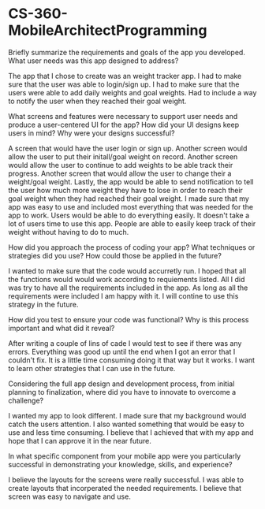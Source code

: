 # CS-360-MobileArchitectProgramming

Briefly summarize the requirements and goals of the app you developed. What user needs was this app designed to address?

The app that I chose to create was an weight tracker app. I had to make sure that the user was able to login/sign up. I had to make sure that the users were able to add daily weights and goal weights. Had to include a way to notify the user when they reached their goal weight. 

What screens and features were necessary to support user needs and produce a user-centered UI for the app? How did your UI designs keep users in mind? Why were your designs successful?

A screen that would have the user login or sign up. Another screen would allow the user to put their initall/goal weight on record. Another screen would allow the user to continue to add weights to be able track their progress. Another screen that would allow the user to change their a weight/goal weight. Lastly, the app would be able to send notification to tell the user how much more weight they have to lose in order to reach their goal weight when they had reached their goal weight. I made sure that my app was easy to use and included most everything that was needed for the app to work. Users would be able to do everything easily. It doesn't take a lot of users time to use this app. People are able to easily keep track of their weight without having to do to much.

How did you approach the process of coding your app? What techniques or strategies did you use? How could those be applied in the future?

I wanted to make sure that the code would accurretly run. I hoped that all the functions would would work according to requiements listed. All I did was try to have all the requirements included in the app. As long as all the requirements were included I am happy with it. I will contine to use this strategy in the future.

How did you test to ensure your code was functional? Why is this process important and what did it reveal?

After writing a couple of lins of cade I would test to see if there was any errors. Everything was good up until the end when I got an error that I couldn't fix. It is a little time consuming doing it that way but it works. I want to learn other strategies that I can use in the future. 

Considering the full app design and development process, from initial planning to finalization, where did you have to innovate to overcome a challenge?

I wanted my app to look different. I made sure that my background would catch the users attention. I also wanted something that would be easy to use and less time consuming. I believe that I achieved that with my app and hope that I can approve it in the near future.

In what specific component from your mobile app were you particularly successful in demonstrating your knowledge, skills, and experience?

I believe the layouts for the screens were really successful. I was able to create layouts that incorperated the needed requirements. I believe that screen was easy to navigate and use. 
